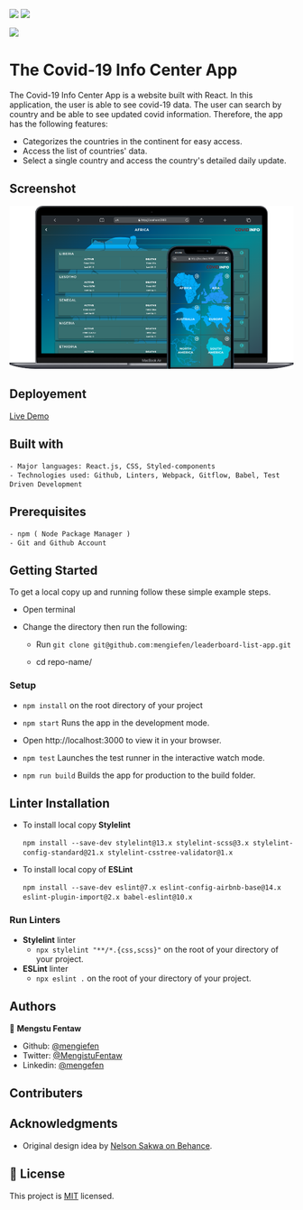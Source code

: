 ![](https://img.shields.io/badge/Microverse-blueviolet) ![](https://img.shields.io/badge/MENGSTU-FENTAW-success) 

[![](https://img.shields.io/badge/LIVE-DEMO-blue)](https://covid-info-center.netlify.app/)

# The Covid-19 Info Center App

The Covid-19 Info Center App is a website built with React. In this application, the user is able to see covid-19 data. The user can search by country and be able to see updated covid information. Therefore, the app has the following features:

- Categorizes the countries in the continent for easy access.
- Access the list of countries' data.
- Select a single country and access the country's detailed daily update.

## Screenshot

![screenshot](src/assets/images/screenshot.png)


## Deployement

  [Live Demo](https://covid-info-center.netlify.app/)

## Built with

    - Major languages: React.js, CSS, Styled-components
    - Technologies used: Github, Linters, Webpack, Gitflow, Babel, Test Driven Development

## Prerequisites

    - npm ( Node Package Manager )
    - Git and Github Account

## Getting Started

To get a local copy up and running follow these simple example steps.

- Open terminal
- Change the directory then run the following:

  - Run `git clone git@github.com:mengiefen/leaderboard-list-app.git`

  - cd repo-name/

### Setup

- `npm install` on the root directory of your project

- `npm start` Runs the app in the development mode.
- Open http://localhost:3000 to view it in your browser.

- `npm test` Launches the test runner in the interactive watch mode.<br />
  
  
- `npm run build` Builds the app for production to the build folder.

## Linter Installation

- To install local copy **Stylelint**

  `npm install --save-dev stylelint@13.x stylelint-scss@3.x stylelint-config-standard@21.x stylelint-csstree-validator@1.x`

- To install local copy of **ESLint**

  `npm install --save-dev eslint@7.x eslint-config-airbnb-base@14.x eslint-plugin-import@2.x babel-eslint@10.x`

### Run Linters

- **Stylelint** linter
  - `npx stylelint "**/*.{css,scss}"` on the root of your directory of your project.
- **ESLint** linter
  - `npx eslint .` on the root of your directory of your project.

## Authors

👤 **Mengstu Fentaw**

- Github: [@mengiefen](https://github.com/mengiefen)
- Twitter: [@MengistuFentaw](https://twitter.com/MengistuFentaw)
- Linkedin: [@mengefen](https://www.linkedin.com/in/mengefen/)

## Contributers

## Acknowledgments

- Original design idea by [Nelson Sakwa on Behance](https://www.behance.net/sakwadesignstudio).


## 📝 License

This project is [MIT](./MIT.md) licensed.
